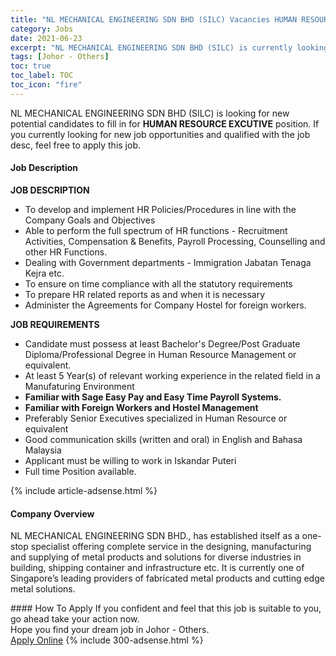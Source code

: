 ```yaml
---
title: "NL MECHANICAL ENGINEERING SDN BHD (SILC) Vacancies HUMAN RESOURCE EXCUTIVE" 
category: Jobs 
date: 2021-06-23 
excerpt: "NL MECHANICAL ENGINEERING SDN BHD (SILC) is currently looking for suitable person to fill in the HUMAN RESOURCE EXCUTIVE which based in Johor - Others" 
tags: [Johor - Others] 
toc: true 
toc_label: TOC 
toc_icon: "fire" 
--- 
```


<p>NL MECHANICAL ENGINEERING SDN BHD (SILC) is looking for new potential candidates to fill in for <b>HUMAN RESOURCE EXCUTIVE</b> position. If you currently looking for new job opportunities and qualified with the job desc, feel free to apply this job.
</p><div><div><h4>Job Description</h4></div><div><div><span><div><p><strong>JOB DESCRIPTION</strong></p><ul><li>To develop and implement HR Policies/Procedures in line with the Company Goals and Objectives</li><li>Able to perform the full spectrum of HR functions - Recruitment Activities, Compensation &amp; Benefits, Payroll Processing, Counselling and other HR Functions.</li><li>Dealing with Government departments - Immigration Jabatan Tenaga Kejra etc.</li><li>To ensure on time compliance with all the statutory requirements</li><li>To prepare HR related reports as and when it is necessary</li><li>Administer the Agreements for Company Hostel for foreign workers.</li></ul><p><strong>JOB REQUIREMENTS</strong></p><ul><li>Candidate must possess at least Bachelor's Degree/Post Graduate Diploma/Professional Degree in Human Resource Management or equivalent.</li><li>At least 5 Year(s) of relevant working experience in the related field in a Manufaturing Environment</li><li><strong>Familiar with Sage Easy Pay and Easy Time Payroll Systems.</strong></li><li><strong>Familiar with Foreign Workers and Hostel Management</strong></li><li>Preferably Senior Executives specialized in Human Resource or equivalent</li><li>Good communication skills (written and oral) in English and Bahasa Malaysia</li><li>Applicant must be willing to work in Iskandar Puteri</li><li>Full time Position available.</li></ul></div></span></div></div></div> 
{% include article-adsense.html %} 
<div><div><h4>Company Overview</h4></div><div><div><span><div><p>NL MECHANICAL ENGINEERING SDN BHD., has established itself as a one-stop specialist offering complete service in the designing, manufacturing and supplying of metal products and solutions for diverse industries in building, shipping container and infrastructure etc. It is currently one of Singapore&#8217;s leading providers of fabricated metal products and cutting edge metal solutions.</p></div></span></div></div></div> 
#### How To Apply 
If you confident and feel that this job is suitable to you, go ahead take your action now. <br/> 
Hope you find your dream job in Johor - Others. <br/> 
<a href="https://www.jobstreet.com.my/en/job/human-resource-excutive-4596909?jobId=jobstreet-my-job-4596909&" class="btn btn--info" target="_blank" rel="nofollow noopenner">Apply Online</a> 
{% include 300-adsense.html %} 